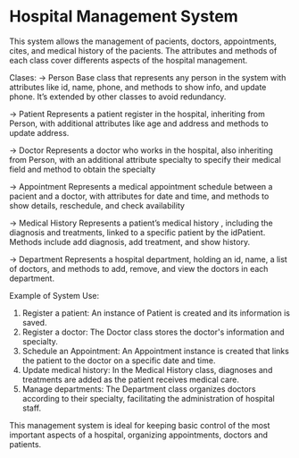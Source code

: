 # Hospital Management System
This system allows the management of pacients, doctors, appointments, cites, and medical history of the pacients. The attributes and methods of each class cover differents aspects of the hospital management.  

Clases: 
-> Person
Base class that represents any person in the system with attributes like id, name, phone, and methods to show info, and update phone. It’s extended by other classes to avoid redundancy.

-> Patient
Represents a patient register in the hospital, inheriting from Person, with additional attributes like age and address and methods to update address.   

-> Doctor
Represents a doctor who works in the hospital, also inheriting from Person, with an additional attribute specialty to specify their medical field and method to obtain the specialty 

-> Appointment
Represents a medical appointment schedule between a pacient and a doctor, with attributes for date and time, and methods to show details, reschedule, and check availability

-> Medical History
Represents a patient’s medical history , including the diagnosis and treatments, linked to a specific patient by the idPatient. Methods include add diagnosis, add treatment, and show history. 

-> Department
Represents a hospital department, holding an id, name, a list of doctors, and methods to add, remove, and view the doctors in each department. 

Example of System Use: 

1. Register a patient: An instance of Patient is created and its information is saved.
2. Register a doctor: The Doctor class stores the doctor's information and specialty.
3. Schedule an Appointment: An Appointment instance is created that links the patient to the doctor on a specific date and time.
4. Update medical history: In the Medical History class, diagnoses and treatments are added as the patient receives medical care.
5. Manage departments: The Department class organizes doctors according to their specialty, facilitating the administration of hospital staff.

This management system is ideal for keeping basic control of the most important aspects of a hospital, organizing appointments, doctors and patients.

